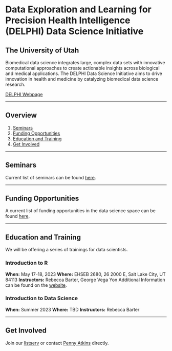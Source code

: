 # Data Exploration and Learning for Precision Health Intelligence (DELPHI) Data Science Initiative 
## The University of Utah
Biomedical data science integrates large, complex data sets with innovative computational approaches to create actionable insights across biological and medical applications. The DELPHI Data Science Initiative aims to drive innovation in health and medicine by catalyzing biomedical data science research.

[DELPHI Webpage](https://uofuhealth.utah.edu/delphi-data-science-initiative)
***
## Overview
1. [Seminars](#seminars)
2. [Funding Opportunities](#funding-opps)
3. [Education and Training](#education)
4. [Get Involved](#join-us)

***
## Seminars
Current list of seminars can be found [here](https://docs.google.com/spreadsheets/d/1HfGwsBgC5uBEpXf6oQcGvmXopBwh9HZpcLanwJ5GspQ/edit#gid=0).

***
## Funding Opportunities
A current list of funding opportunities in the data science space can be found [here](https://docs.google.com/spreadsheets/d/1tPtUZ1vtmAibAaKuV6eR0h0mgwkxfKMm/edit#gid=364844323).

***
## Education and Training
We will be offering a series of trainings for data scientists.

### Introduction to R
**When:** May 17-18, 2023
**Where:** EHSEB 2680, 26 2000 E, Salt Lake City, UT 84113
**Instructors:** Rebecca Barter, George Vega Yon
Additional Information can be found on the [website](https://uofudelphi.github.io/2023-05-17-Intro_R/).

### Introduction to Data Science
**When:** Summer 2023
**Where:** TBD
**Instructors:** Rebecca Barter

***
## Get Involved
Join our [listserv](https://www.lists.utah.edu/wws/subscribe/delphi?previous_action=info) or contact [Penny Atkins](mailto:pennyatkins@hsc.utah.edu) directly.

